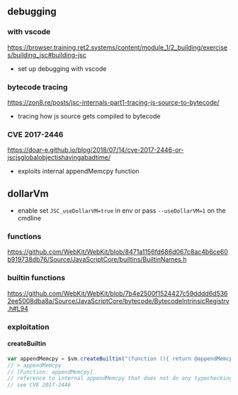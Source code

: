 ## debugging
### with vscode
https://browser.training.ret2.systems/content/module_1/2_building/exercises/building_jsc#building-jsc
- set up debugging with vscode
### bytecode tracing
https://zon8.re/posts/jsc-internals-part1-tracing-js-source-to-bytecode/
- tracing how js source gets compiled to bytecode
### CVE 2017-2446
https://doar-e.github.io/blog/2018/07/14/cve-2017-2446-or-jscjsglobalobjectishavingabadtime/
- exploits internal appendMemcpy function
## dollarVm
- enable set `JSC_useDollarVM=true` in env or pass `--useDollarVM=1` on the cmdline
### functions
https://github.com/WebKit/WebKit/blob/8471a1156fd686d067c8ac4b6ce60b919738db76/Source/JavaScriptCore/builtins/BuiltinNames.h
### builtin functions
https://github.com/WebKit/WebKit/blob/7b4e2500f1524427c59dddd6d5362ee5008dba8a/Source/JavaScriptCore/bytecode/BytecodeIntrinsicRegistry.h#L94
### exploitation
#### createBuiltin
```js
var appendMemcpy = $vm.createBuiltin("(function (){ return @appendMemcpy; })")();
// > appendMemcpy
// [Function: appendMemcpy]
// reference to internal appendMemcpy that does not do any typechecking
// see CVE 2017-2446
```